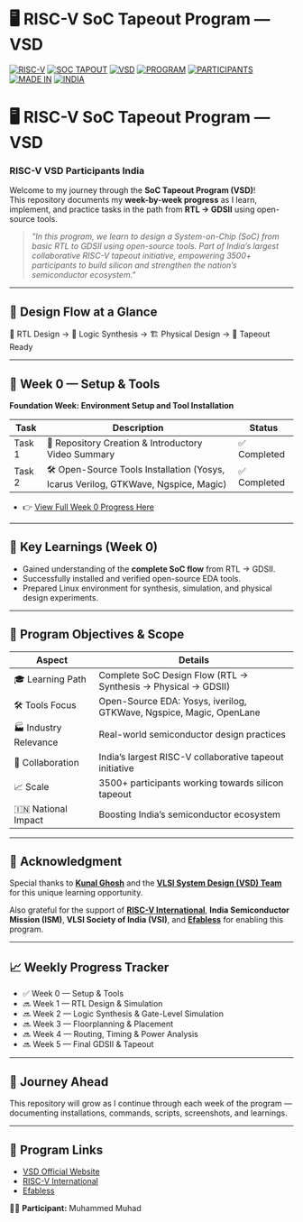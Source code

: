 # 🖥️ RISC-V SoC Tapeout Program — VSD  

[![RISC-V](https://img.shields.io/badge/RISC--V-%20-blue)](https://riscv.org/)
[![SOC TAPOUT](https://img.shields.io/badge/SOC%20TAPEOUT-%20-blueviolet)](./Week0)
[![VSD](https://img.shields.io/badge/VSD-%20-lightgrey)](https://github.com/vlsisystemdesign)
[![PROGRAM](https://img.shields.io/badge/PROGRAM-%20-orange)](https://github.com/Muhad33/Muhad33_RISC-V-SoC-Tapeout-Program)
[![PARTICIPANTS](https://img.shields.io/badge/PARTICIPANTS-%203500%2B-brightgreen)](https://riscv.org/)
[![MADE IN](https://img.shields.io/badge/MADE%20IN-%20-yellow)](https://github.com/Muhad33)
[![INDIA](https://img.shields.io/badge/INDIA-%20-green)](https://riscv.org/)


# 🖥️ RISC-V SoC Tapeout Program — VSD  
### RISC-V VSD Participants India  

Welcome to my journey through the **SoC Tapeout Program (VSD)**!  
This repository documents my **week-by-week progress** as I learn, implement, and practice tasks in the path from **RTL → GDSII** using open-source tools.  

> *"In this program, we learn to design a System-on-Chip (SoC) from basic RTL to GDSII using open-source tools. Part of India’s largest collaborative RISC-V tapeout initiative, empowering 3500+ participants to build silicon and strengthen the nation’s semiconductor ecosystem."*  

---

## 🔄 Design Flow at a Glance
📝 RTL Design → 🔄 Logic Synthesis → 🏗️ Physical Design → 🎯 Tapeout Ready  

---

## 📅 Week 0 — Setup & Tools  
**Foundation Week: Environment Setup and Tool Installation**  

| Task | Description | Status |
|------|-------------|--------|
| Task 1 | 📂 Repository Creation & Introductory Video Summary | ✅ Completed |
| Task 2 | 🛠️ Open-Source Tools Installation (Yosys, Icarus Verilog, GTKWave, Ngspice, Magic) | ✅ Completed |

 - 👉 [View Full Week 0 Progress Here](./Week0) 
---

## 🌟 Key Learnings (Week 0)
- Gained understanding of the **complete SoC flow** from RTL → GDSII.  
- Successfully installed and verified open-source EDA tools.  
- Prepared Linux environment for synthesis, simulation, and physical design experiments.  

---

## 🎯 Program Objectives & Scope
| Aspect | Details |
|--------|---------|
| 🎓 Learning Path | Complete SoC Design Flow (RTL → Synthesis → Physical → GDSII) |
| 🛠️ Tools Focus | Open-Source EDA: Yosys, iverilog, GTKWave, Ngspice, Magic, OpenLane |
| 🏭 Industry Relevance | Real-world semiconductor design practices |
| 🤝 Collaboration | India’s largest RISC-V collaborative tapeout initiative |
| 📈 Scale | 3500+ participants working towards silicon tapeout |
| 🇮🇳 National Impact | Boosting India’s semiconductor ecosystem |

---

## 🙏 Acknowledgment
Special thanks to **[Kunal Ghosh](https://github.com/kunalg123)** and the **[VLSI System Design (VSD) Team](https://github.com/vlsisystemdesign)** for this unique learning opportunity.  

Also grateful for the support of **[RISC-V International](https://riscv.org/)**, **India Semiconductor Mission (ISM)**, **VLSI Society of India (VSI)**, and **[Efabless](https://efabless.com/)** for enabling this program.  
 

---

## 📈 Weekly Progress Tracker
- ✅ Week 0 — Setup & Tools  
- 🔜 Week 1 — RTL Design & Simulation  
- 🔜 Week 2 — Logic Synthesis & Gate-Level Simulation  
- 🔜 Week 3 — Floorplanning & Placement  
- 🔜 Week 4 — Routing, Timing & Power Analysis  
- 🔜 Week 5 — Final GDSII & Tapeout  

---

## 🚀 Journey Ahead
This repository will grow as I continue through each week of the program — documenting installations, commands, scripts, screenshots, and learnings.  

---

## 🔗 Program Links
- [VSD Official Website](https://www.vlsisystemdesign.com/)  
- [RISC-V International](https://riscv.org/)  
- [Efabless](https://efabless.com/)  

👨‍💻 **Participant:** Muhammed Muhad
